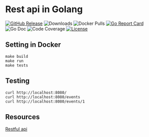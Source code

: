 # Rest api in Golang

[![GitHub Release][release-img]][release]
![Downloads][download]
![Docker Pulls][docker-pull]
[![Go Report Card][report-card-img]][report-card]
![Go Doc][go-doc]
![Code Coverage][code-cov]
[![License][license-img]][license]

[download]: https://img.shields.io/github/downloads/krol3/go_api_simple/total?logo=github
[release-img]: https://img.shields.io/github/release/krol3/go_api_simple.svg?logo=github
[release]: https://github.com/krol3/go_api_simple/releases
[docker-pull]: https://img.shields.io/docker/pulls/krol/go_api?logo=docker&label=docker%20pulls%20%2F%20go_api
[report-card-img]: https://goreportcard.com/badge/github.com/krol3/go_api_simple
[report-card]: https://goreportcard.com/report/github.com/krol3/go_api_simple
[go-doc]: https://godoc.org/github.com/krol3/go_api_simple?status.svg
[code-cov]: https://codecov.io/gh/krol3/go_api_simple/branch/main/graph/badge.svg
[license-img]: https://img.shields.io/badge/License-Apache%202.0-blue.svg
[license]: https://github.com/krol3/go_api_simple/blob/main/LICENSE
## Setting in Docker

```
make build
make run
make tests
```

## Testing

```
curl http://localhost:8080/
curl http://localhost:8080/events
curl http://localhost:8080/events/1
```

## Resources

[Restful api](https://medium.com/the-andela-way/build-a-restful-json-api-with-golang-85a83420c9da)


